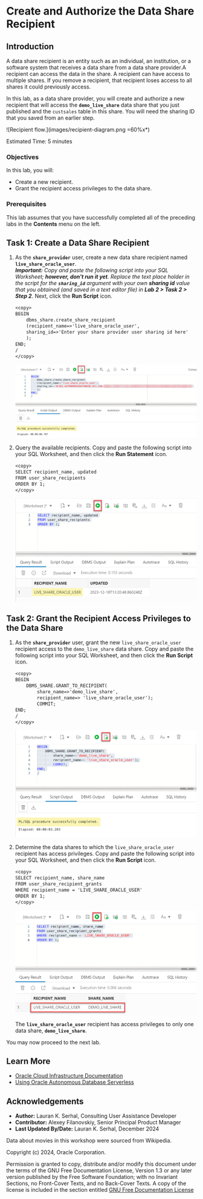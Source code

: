 # Create and Authorize the Data Share Recipient

## Introduction

A data share recipient is an entity such as an individual, an institution, or a software system that receives a data share from a data share provider.A recipient can access the data in the share. A recipient can have access to multiple shares. If you remove a recipient, that recipient loses access to all shares it could previously access.

In this lab, as a data share provider, you will create and authorize a new recipient that will access the **`demo_live_share`** data share that you just published and the `custsales` table in this share. You will need the sharing ID that you saved from an earlier step.

![Recipient flow.](images/recipient-diagram.png =60%x*)

Estimated Time: 5 minutes

### Objectives

In this lab, you will:

* Create a new recipient.
* Grant the recipient access privileges to the data share.

### Prerequisites

This lab assumes that you have successfully completed all of the preceding labs in the **Contents** menu on the left.

## Task 1: Create a Data Share Recipient

1. As the **`share_provider`** user, create a new data share recipient named **`live_share_oracle_user`**.     
_**Important:** Copy and paste the following script into your SQL Worksheet; **however, don't run it yet**. Replace the text place holder in the script for the **`sharing_id`** argument with your own **sharing id** value that you obtained (and saved in a text editor file) in **Lab 2 > Task 2 > Step 2**_. Next, click the **Run Script** icon.

    ```
    <copy>
    BEGIN
        dbms_share.create_share_recipient
        (recipient_name=>'live_share_oracle_user',
        sharing_id=>'Enter your share provider user sharing id here'
        );
    END;
    /
    </copy>
    ```

    ![Create recipient.](images/create-recipient.png)

2. Query the available recipients. Copy and paste the following script into your SQL Worksheet, and then click the **Run Statement** icon.

    ```
    <copy>
    SELECT recipient_name, updated
    FROM user_share_recipients
    ORDER BY 1;
    </copy>
    ```

    ![Query recipients.](images/query-recipients.png)

## Task 2: Grant the Recipient Access Privileges to the Data Share

1. As the **`share_provider`** user, grant the new `live_share_oracle_user` recipient access to the `demo_live_share` data share. Copy and paste the following script into your SQL Worksheet, and then click the **Run Script** icon.

    ```
    <copy>
    BEGIN
        DBMS_SHARE.GRANT_TO_RECIPIENT(
            share_name=>'demo_live_share',
            recipient_name=> 'live_share_oracle_user');
            COMMIT;
    END;
    /
    </copy>
    ```

    ![Grant access to share.](images/grant-recipient-access.png)

2. Determine the data shares to which the `live_share_oracle_user` recipient has access privileges. Copy and paste the following script into your SQL Worksheet, and then click the **Run Script** icon.

    ```
    <copy>
    SELECT recipient_name, share_name
    FROM user_share_recipient_grants
    WHERE recipient_name = 'LIVE_SHARE_ORACLE_USER'
    ORDER BY 1;
    </copy>
    ```

    ![Check recipient access privileges.](images/query-privileges.png)

    The **`live_share_oracle_user`** recipient has access privileges to only one data share, **`demo_live_share`**.

You may now proceed to the next lab.

## Learn More

* [Oracle Cloud Infrastructure Documentation](https://docs.cloud.oracle.com/en-us/iaas/Content/GSG/Concepts/baremetalintro.htm)
* [Using Oracle Autonomous Database Serverless](https://docs.oracle.com/en/cloud/paas/autonomous-database/adbsa/index.html)

## Acknowledgements

* **Author:** Lauran K. Serhal, Consulting User Assistance Developer
* **Contributor:** Alexey Filanovskiy, Senior Principal Product Manager
* **Last Updated By/Date:** Lauran K. Serhal, December 2024

Data about movies in this workshop were sourced from Wikipedia.

Copyright (c) 2024, Oracle Corporation.

Permission is granted to copy, distribute and/or modify this document
under the terms of the GNU Free Documentation License, Version 1.3
or any later version published by the Free Software Foundation;
with no Invariant Sections, no Front-Cover Texts, and no Back-Cover Texts.
A copy of the license is included in the section entitled [GNU Free Documentation License](https://oracle-livelabs.github.io/adb/shared/adb-15-minutes/introduction/files/gnu-free-documentation-license.txt)